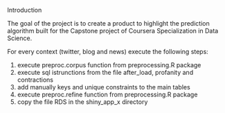 
Introduction

The goal of the project is to create a product to highlight the prediction 
algorithm built for the Capstone project of Coursera Specialization in Data Science. 

For every context (twitter, blog and news) execute the following steps:
1. execute preproc.corpus function from preprocessing.R package
2. execute sql istrunctions from the file after_load, profanity and contractions
3. add manually keys and unique constraints to the main tables
4. execute preproc.refine function from preprocessing.R package
5. copy the file RDS in the shiny_app_x directory

